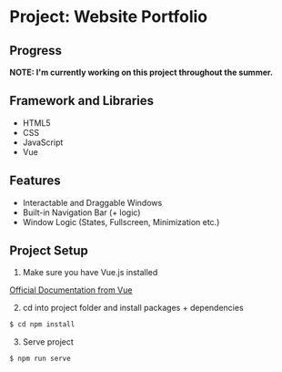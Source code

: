 # Project: Website Portfolio
## Progress
<b>NOTE: I'm currently working on this project throughout the summer.</b>
## Framework and Libraries
<ul>
  <li>HTML5</li>
  <li>CSS</li>
  <li>JavaScript</li>
  <li>Vue</li>
</ul>

## Features
- Interactable and Draggable Windows
- Built-in Navigation Bar (+ logic)
- Window Logic (States, Fullscreen, Minimization etc.)


## Project Setup
1. Make sure you have Vue.js installed 

[Official Documentation from Vue](https://vuejs.org/v2/guide/installation.html)

2. cd into project folder and install packages + dependencies


```bash
$ cd npm install
```

3. Serve project

```bash
$ npm run serve
```

